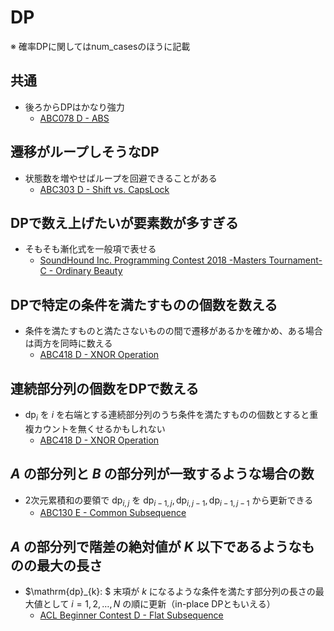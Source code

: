 # DP
※ 確率DPに関してはnum_casesのほうに記載


## 共通
- 後ろからDPはかなり強力
  - [ABC078 D - ABS](https://atcoder.jp/contests/abc078/tasks/arc085_b)


## 遷移がループしそうなDP
- 状態数を増やせばループを回避できることがある
  - [ABC303 D - Shift vs. CapsLock](https://atcoder.jp/contests/abc303/tasks/abc303_d)


## DPで数え上げたいが要素数が多すぎる
- そもそも漸化式を一般項で表せる
  - [SoundHound Inc. Programming Contest 2018 -Masters Tournament- C - Ordinary Beauty](https://atcoder.jp/contests/soundhound2018-summer-qual/tasks/soundhound2018_summer_qual_c)


## DPで特定の条件を満たすものの個数を数える
- 条件を満たすものと満たさないものの間で遷移があるかを確かめ、ある場合は両方を同時に数える
  - [ABC418 D - XNOR Operation](https://atcoder.jp/contests/abc418/tasks/abc418_d)


## 連続部分列の個数をDPで数える
- $\mathrm{dp}_{i}$ を $i$ を右端とする連続部分列のうち条件を満たすものの個数とすると重複カウントを無くせるかもしれない
  - [ABC418 D - XNOR Operation](https://atcoder.jp/contests/abc418/tasks/abc418_d)


## $A$ の部分列と $B$ の部分列が一致するような場合の数
- 2次元累積和の要領で $\mathrm{dp}_{i,j}$ を $\mathrm{dp}_{i-1,j}, \mathrm{dp}_{i,j-1}, \mathrm{dp}_{i-1,j-1}$ から更新できる
  - [ABC130 E - Common Subsequence](https://atcoder.jp/contests/abc130/tasks/abc130_e)

## $A$ の部分列で階差の絶対値が $K$ 以下であるようなものの最大の長さ
- $\mathrm{dp}_{k}: $ 末項が $k$ になるような条件を満たす部分列の長さの最大値として $i = 1, 2, \dots, N$ の順に更新（in-place DPともいえる）
  - [ACL Beginner Contest D - Flat Subsequence](https://atcoder.jp/contests/abl/tasks/abl_d)
